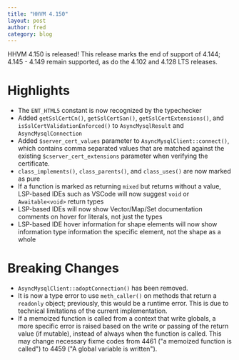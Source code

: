```yaml
---
title: "HHVM 4.150"
layout: post
author: fred
category: blog
---
```


HHVM 4.150 is released! This release marks the end of support of 4.144;
4.145 - 4.149 remain supported, as do the 4.102 and 4.128 LTS releases.

# Highlights

- The `ENT_HTML5` constant is now recognized by the typechecker
- Added `getSslCertCn()`, `getSslCertSan()`, `getSslCertExtensions()`, and
  `isSslCertValidationEnforced()` to `AsyncMysqlResult` and
  `AsyncMysqlConnection`
- Added `$server_cert_values` parameter to `AsyncMysqlClient::connect()`, which
  contains comma separated values that are matched against the existing
  `$cserver_cert_extensions` parameter when verifying the certificate.
- `class_implements()`, `class_parents()`, and `class_uses()` are now marked
  as pure
- If a function is marked as returning `mixed` but returns without a value,
  LSP-based IDEs such as VSCode will now suggest `void` or `Awaitable<void>`
  return types
- LSP-based IDEs will now show Vector/Map/Set documentation comments on hover
  for literals, not just the types
- LSP-based IDE hover information for shape elements will now show information
  type information the specific element, not the shape as a whole

# Breaking Changes

- `AsyncMysqlClient::adoptConnection()` has been removed.
- It is now a type error to use `meth_caller()` on methods that return a
  `readonly` object; previously, this would be a runtime error. This is due to
  technical limitations of the current implementation.
- If a memoized function is called from a context that write globals, a more
  specific error is raised based on the write or passing of the return value
  (if mutable), instead of always when the function is called. This may change
  necessary fixme codes from 4461 ("a memoized function is called") to
  4459 ("A global variable is written").
